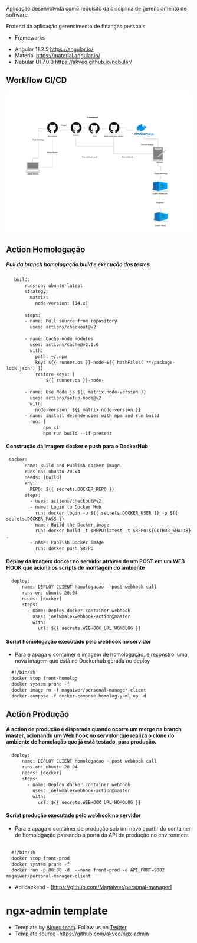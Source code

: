 Aplicação desenvolvida como requisito da disciplina de gerenciamento de software.

Frotend da aplicação  gerencimento de finanças pessoais.

- Frameworks

* Angular 11.2.5  https://angular.io/
* Material https://material.angular.io/
* Nebular UI 7.0.0 https://akveo.github.io/nebular/

## Workflow CI/CD

![Workflow Deploy](/infra/workflow-frontend.png)


## Action Homologação

 
##### Pull da branch homologação build e execução dos testes 
 ```  
    build:
        runs-on: ubuntu-latest
        strategy:
          matrix:
            node-version: [14.x]
    
        steps:
        - name: Pull source from repository
          uses: actions/checkout@v2
    
        - name: Cache node modules
          uses: actions/cache@v2.1.6
          with:
            path: ~/.npm
            key: ${{ runner.os }}-node-${{ hashFiles('**/package-lock.json') }}
            restore-keys: |
                ${{ runner.os }}-node-
    
        - name: Use Node.js ${{ matrix.node-version }}
          uses: actions/setup-node@v2
          with:
            node-version: ${{ matrix.node-version }}
        - name: install dependencies with npm and run build
          run: |
               npm ci
               npm run build --if-present
  ```
  #### Construção da imagem docker e push para o DockerHub
  ```
   docker:
         name: Build and Publish docker image
         runs-on: ubuntu-20.04
         needs: [build]
         env:
           REPO: ${{ secrets.DOCKER_REPO }}
         steps:
           - uses: actions/checkout@v2
           - name: Login to Docker Hub
             run: docker login -u ${{ secrets.DOCKER_USER }} -p ${{ secrets.DOCKER_PASS }}
           - name: Build the Docker image
             run: docker build -t $REPO:latest -t $REPO:${GITHUB_SHA::8} .
           - name: Publish Docker image
             run: docker push $REPO
  ```
  #### Deploy da imagem docker no servidor através de um POST em um WEB HOOK que aciona os scripts de montagem do ambiente
  ```
    deploy:
        name: DEPLOY CLIENT homologacao - post webhook call
        runs-on: ubuntu-20.04
        needs: [docker]
        steps:
          - name: Deploy docker container webhook
            uses: joelwmale/webhook-action@master
            with:
              url: ${{ secrets.WEBHOOK_URL_HOMOLOG }}
  ```
   #### Script homologação executado pelo webhook no servidor 
   -  Para e apaga o container e imagem de homologação, e reconstroi uma nova imagem que está no Dockerhub gerada no deploy
  ```
    #!/bin/sh
    docker stop front-homolog
    docker system prune -f
    docker image rm -f magaiwer/personal-manager-client
    docker-compose -f docker-compose.homolog.yaml up -d
  ```
  ## Action Produção
  #### A action de produção é disparada quando ocorre um merge na branch master, acionando um Web hook no servidor que realiza o clone do ambiente de homolação que já está testado, para produção.
  
  ```
    deploy:
        name: DEPLOY CLIENT homologacao - post webhook call
        runs-on: ubuntu-20.04
        needs: [docker]
        steps:
          - name: Deploy docker container webhook
            uses: joelwmale/webhook-action@master
            with:
              url: ${{ secrets.WEBHOOK_URL_HOMOLOG }}
  
  ```
  #### Script produção executado pelo webhook no servidor 
  -  Para e apaga o container de produção sob um novo apartir do container de homologação  passando a porta da API de produção no environment
  ```

    #!/bin/sh
    docker stop front-prod
    docker system prune -f
    docker run -p 80:80 -d  --name front-prod -e API_PORT=9002 magaiwer/personal-manager-client
  ```


- Api backend - [https://github.com/Magaiwer/personal-manager]

# ngx-admin template

- Template by [Akveo team](https://www.akveo.com?utm_campaign=services%20-%20akveo%20website%20-%20ngx_admin%20github%20readme&utm_source=ngx_admin&utm_medium=referral&utm_content=from_developers_made_by). Follow us on [Twitter](https://twitter.com/akveo_inc) 
- Template source -https://github.com/akveo/ngx-admin
